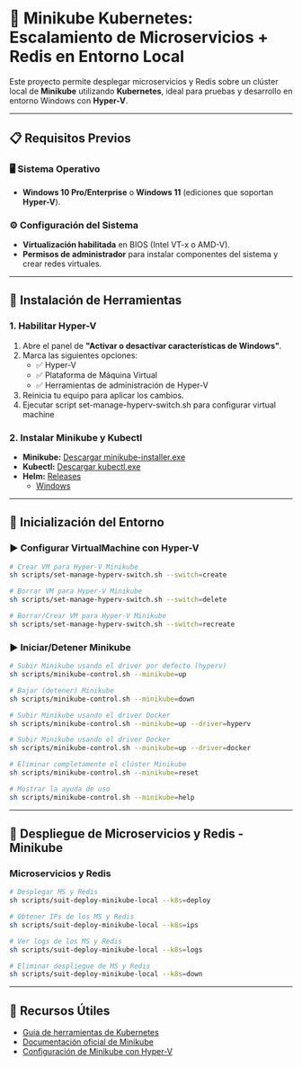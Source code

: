 # 🚀 Minikube Kubernetes: Escalamiento de Microservicios + Redis en Entorno Local

Este proyecto permite desplegar microservicios y Redis sobre un clúster local de **Minikube** utilizando **Kubernetes**, ideal para pruebas y desarrollo en entorno Windows con **Hyper-V**.

---

## 📋 Requisitos Previos

### 🖥️ Sistema Operativo
- **Windows 10 Pro/Enterprise** o **Windows 11** (ediciones que soportan **Hyper-V**).

### ⚙️ Configuración del Sistema
- **Virtualización habilitada** en BIOS (Intel VT-x o AMD-V).
- **Permisos de administrador** para instalar componentes del sistema y crear redes virtuales.

---

## 🧰 Instalación de Herramientas

### 1. Habilitar Hyper-V
1. Abre el panel de **"Activar o desactivar características de Windows"**.
2. Marca las siguientes opciones:
   - ✅ Hyper-V  
   - ✅ Plataforma de Máquina Virtual  
   - ✅ Herramientas de administración de Hyper-V  
3. Reinicia tu equipo para aplicar los cambios.
4. Ejecutar script set-manage-hyperv-switch.sh para configurar virtual machine

### 2. Instalar Minikube y Kubectl
- **Minikube:** [Descargar minikube-installer.exe](https://storage.googleapis.com/minikube/releases/latest/minikube-installer.exe)  
- **Kubectl:** [Descargar kubectl.exe](https://dl.k8s.io/release/v1.32.0/bin/windows/amd64/kubectl.exe)
- **Helm:** [Releases](https://github.com/helm/helm/releases)
   - [Windows](https://get.helm.sh/helm-v3.17.2-windows-amd64.zip)

---

## 🚦 Inicialización del Entorno

### ▶️ Configurar VirtualMachine con Hyper-V

```bash
# Crear VM para Hyper-V Minikube
sh scripts/set-manage-hyperv-switch.sh --switch=create

# Borrar VM para Hyper-V Minikube
sh scripts/set-manage-hyperv-switch.sh --switch=delete

# Borrar/Crear VM para Hyper-V Minikube
sh scripts/set-manage-hyperv-switch.sh --switch=recreate

```

### ▶️ Iniciar/Detener Minikube

```bash
# Subir Minikube usando el driver por defecto (hyperv)
sh scripts/minikube-control.sh --minikube=up

# Bajar (detener) Minikube
sh scripts/minikube-control.sh --minikube=down

# Subir Minikube usando el driver Docker
sh scripts/minikube-control.sh --minikube=up --driver=hyperv

# Subir Minikube usando el driver Docker
sh scripts/minikube-control.sh --minikube=up --driver=docker

# Eliminar completamente el clúster Minikube
sh scripts/minikube-control.sh --minikube=reset

# Mostrar la ayuda de uso
sh scripts/minikube-control.sh --minikube=help
```

---

## 🧩 Despliegue de Microservicios y Redis - Minikube

### Microservicios y Redis

```bash
# Desplegar MS y Redis
sh scripts/suit-deploy-minikube-local --k8s=deploy

# Obtener IPs de los MS y Redis
sh scripts/suit-deploy-minikube-local --k8s=ips

# Ver logs de los MS y Redis
sh scripts/suit-deploy-minikube-local --k8s=logs

# Eliminar despliegue de MS y Redis
sh scripts/suit-deploy-minikube-local --k8s=down
```

---

## 🔗 Recursos Útiles

- [Guía de herramientas de Kubernetes](https://kubernetes.io/es/docs/tasks/tools/)
- [Documentación oficial de Minikube](https://minikube.sigs.k8s.io/docs/start/?arch=%2Fwindows%2Fx86-64%2Fstable%2F.exe+download)
- [Configuración de Minikube con Hyper-V](https://minikube.sigs.k8s.io/docs/drivers/hyperv/)
